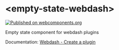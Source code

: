 # \<empty-state-webdash\>

[![Published on webcomponents.org](https://img.shields.io/badge/webcomponents.org-published-blue.svg?style=flat-square)](https://www.webcomponents.org/element/jadjoubran/empty-state-webdash)

Empty state component for webdash plugins

<!--
```
<custom-element-demo>
  <template>
    <style>
    body{
        background-color: #3C4C58;
    }
    </style>
    <empty-state-webdash title="No Web App Manifest found">
      Check out
      <a href="https://developer.mozilla.org/en-US/docs/Web/Manifest" target="_blank" rel="nofollower">MDN Web Docs</a> to create a Web App Manifest or update the manifestPath in webdash.json.
    </empty-state-webdash>

  </template>
</custom-element-demo>
```
-->

Documentation: [Webdash - Create a plugin](https://github.com/jadjoubran/webdash/wiki/Create-a-plugin)

